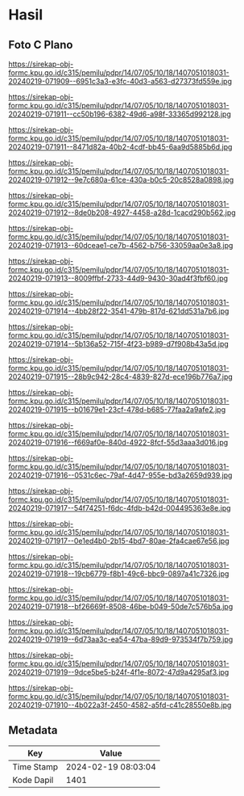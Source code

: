 # Hasil

## Foto C Plano

https://sirekap-obj-formc.kpu.go.id/c315/pemilu/pdpr/14/07/05/10/18/1407051018031-20240219-071909--6951c3a3-e3fc-40d3-a563-d27373fd559e.jpg

https://sirekap-obj-formc.kpu.go.id/c315/pemilu/pdpr/14/07/05/10/18/1407051018031-20240219-071911--cc50b196-6382-49d6-a98f-33365d992128.jpg

https://sirekap-obj-formc.kpu.go.id/c315/pemilu/pdpr/14/07/05/10/18/1407051018031-20240219-071911--8471d82a-40b2-4cdf-bb45-6aa9d5885b6d.jpg

https://sirekap-obj-formc.kpu.go.id/c315/pemilu/pdpr/14/07/05/10/18/1407051018031-20240219-071912--9e7c680a-61ce-430a-b0c5-20c8528a0898.jpg

https://sirekap-obj-formc.kpu.go.id/c315/pemilu/pdpr/14/07/05/10/18/1407051018031-20240219-071912--8de0b208-4927-4458-a28d-1cacd290b562.jpg

https://sirekap-obj-formc.kpu.go.id/c315/pemilu/pdpr/14/07/05/10/18/1407051018031-20240219-071913--60dceae1-ce7b-4562-b756-33059aa0e3a8.jpg

https://sirekap-obj-formc.kpu.go.id/c315/pemilu/pdpr/14/07/05/10/18/1407051018031-20240219-071913--8009ffbf-2733-44d9-9430-30ad4f3fbf60.jpg

https://sirekap-obj-formc.kpu.go.id/c315/pemilu/pdpr/14/07/05/10/18/1407051018031-20240219-071914--4bb28f22-3541-479b-817d-621dd531a7b6.jpg

https://sirekap-obj-formc.kpu.go.id/c315/pemilu/pdpr/14/07/05/10/18/1407051018031-20240219-071914--5b136a52-715f-4f23-b989-d7f908b43a5d.jpg

https://sirekap-obj-formc.kpu.go.id/c315/pemilu/pdpr/14/07/05/10/18/1407051018031-20240219-071915--28b9c942-28c4-4839-827d-ece196b776a7.jpg

https://sirekap-obj-formc.kpu.go.id/c315/pemilu/pdpr/14/07/05/10/18/1407051018031-20240219-071915--b01679e1-23cf-478d-b685-77faa2a9afe2.jpg

https://sirekap-obj-formc.kpu.go.id/c315/pemilu/pdpr/14/07/05/10/18/1407051018031-20240219-071916--f669af0e-840d-4922-8fcf-55d3aaa3d016.jpg

https://sirekap-obj-formc.kpu.go.id/c315/pemilu/pdpr/14/07/05/10/18/1407051018031-20240219-071916--0531c6ec-79af-4d47-955e-bd3a2659d939.jpg

https://sirekap-obj-formc.kpu.go.id/c315/pemilu/pdpr/14/07/05/10/18/1407051018031-20240219-071917--54f74251-f6dc-4fdb-b42d-004495363e8e.jpg

https://sirekap-obj-formc.kpu.go.id/c315/pemilu/pdpr/14/07/05/10/18/1407051018031-20240219-071917--0e1ed4b0-2b15-4bd7-80ae-2fa4cae67e56.jpg

https://sirekap-obj-formc.kpu.go.id/c315/pemilu/pdpr/14/07/05/10/18/1407051018031-20240219-071918--19cb6779-f8b1-49c6-bbc9-0897a41c7326.jpg

https://sirekap-obj-formc.kpu.go.id/c315/pemilu/pdpr/14/07/05/10/18/1407051018031-20240219-071918--bf26669f-8508-46be-b049-50de7c576b5a.jpg

https://sirekap-obj-formc.kpu.go.id/c315/pemilu/pdpr/14/07/05/10/18/1407051018031-20240219-071919--6d73aa3c-ea54-47ba-89d9-973534f7b759.jpg

https://sirekap-obj-formc.kpu.go.id/c315/pemilu/pdpr/14/07/05/10/18/1407051018031-20240219-071919--9dce5be5-b24f-4f1e-8072-47d9a4295af3.jpg

https://sirekap-obj-formc.kpu.go.id/c315/pemilu/pdpr/14/07/05/10/18/1407051018031-20240219-071910--4b022a3f-2450-4582-a5fd-c41c28550e8b.jpg


## Metadata

| Key        | Value               |
| ---------- | ------------------- |
| Time Stamp | 2024-02-19 08:03:04 |
| Kode Dapil | 1401                |



